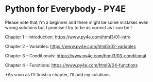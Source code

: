 # Python for Everybody - PY4E

Please note that I'm a beginner and there might be some mistakes even wrong solutions but I promise I try to be as correct as I can be !

Chapter 1 - Introduction: https://www.py4e.com/html3/01-intro

Chapter 2 - Variables: https://www.py4e.com/html3/02-variables

Chapter 3 - Conditionals: https://www.py4e.com/html3/03-conditional

Chapter 4 - Functions: https://www.py4e.com/html3/04-functions

*As soon as I'll finish a chapter, I'll add my solutions.
